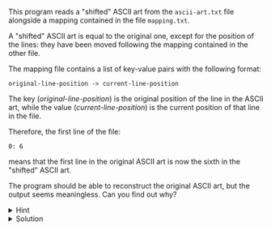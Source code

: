 
This program reads a "shifted" ASCII art from the `ascii-art.txt` file
alongside a mapping contained in the file `mapping.txt`.

A "shifted" ASCII art is equal to the original one, except for the position
of the lines: they have been moved following the mapping contained in the other
file.

The mapping file contains a list of key-value pairs with the following format:

```
original-line-position -> current-line-position
```

The key (*original-line-position*) is the original position of the line in the
ASCII art, while the value (*current-line-position*) is the current position of that line in the file.

Therefore, the first line of the file:

```
0: 6
```

means that the first line in the original ASCII art is now the sixth in the
"shifted" ASCII art.

The program should be able to reconstruct the original ASCII art, but the
output seems meaningless. Can you find out why?

<details>
  <summary>Hint</summary>

  Look at how the rows from the "shifted" ASCII art are loaded from the file.
  Try to inspect what the function is doing and how it is building the output slice.
</details>

<details>
  <summary>Solution</summary>

  The `rows` slice declared in line 71 has been incorrectly created with a backing array of 27 strings. At line 75 we are using the `append` built-in, so the first 27 lines of the returned slice, used in the calling function, are empty.

  Substitute:

  ```go
  rows := make([]string, 27)
  ```

  with:

  ```go
  var rows []string
  ```
</details>
